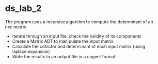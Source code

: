 # ds_lab_2

The program uses a recursive algorithm to compute the determinant of an nxn matrix. 
- Iterate through an input file, check the validity of its components
- Create a Matrix ADT to manipulate the input matrix
- Calculate the cofactor and determinant of each input matrix (using laplace expansion)
- Write the results to an output file in a cogent format

